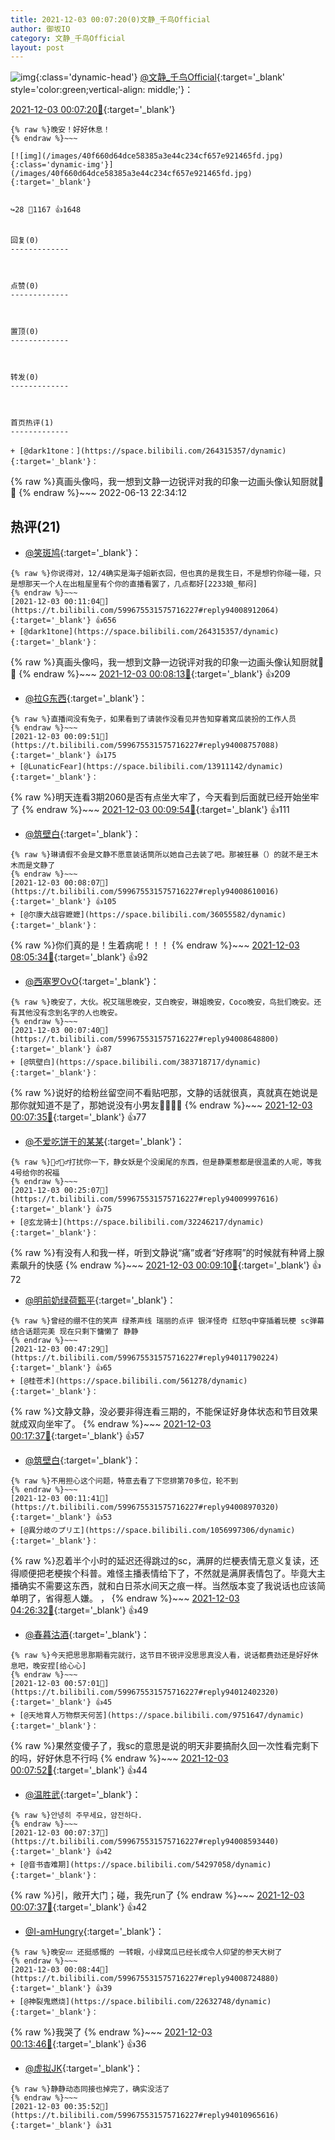 ```yaml
---
title: 2021-12-03 00:07:20(0)文静_千鸟Official
author: 御坂IO
category: 文静_千鸟Official
layout: post
---
```


![img](/images/ac7482ed1b9a7f203dc68c0c4a77c488a27b108a.jpg){:class='dynamic-head'}
[@文静_千鸟Official](https://space.bilibili.com/667526012/dynamic){:target='_blank' style='color:green;vertical-align: middle;'}：

[2021-12-03 00:07:20🔗](https://t.bilibili.com/599675531575716227){:target='_blank'}

~~~
{% raw %}晚安！好好休息！
{% endraw %}~~~

[![img](/images/40f660d64dce58385a3e44c234cf657e921465fd.jpg){:class='dynamic-img'}](/images/40f660d64dce58385a3e44c234cf657e921465fd.jpg){:target='_blank'}


↪️28 💬1167 👍1648


回复(0)
-------------



点赞(0)
-------------



置顶(0)
-------------



转发(0)
-------------



首页热评(1)
-------------

+ [@dark1tone：](https://space.bilibili.com/264315357/dynamic){:target='_blank'}：
~~~
{% raw %}真画头像吗，我一想到文静一边锐评对我的印象一边画头像认知厨就🤤🤤
{% endraw %}~~~
2022-06-13 22:34:12


热评(21)
-------------

+ [@笑斑鸠](https://space.bilibili.com/8478441/dynamic){:target='_blank'}：
~~~
{% raw %}你说得对，12/4确实是海子姐新衣回，但也真的是我生日，不是想钓你碰一碰，只是想那天一个人在出租屋里有个你的直播看罢了，几点都好[2233娘_郁闷]
{% endraw %}~~~
[2021-12-03 00:11:04🔗](https://t.bilibili.com/599675531575716227#reply94008912064){:target='_blank'} 👍656
+ [@dark1tone](https://space.bilibili.com/264315357/dynamic){:target='_blank'}：
~~~
{% raw %}真画头像吗，我一想到文静一边锐评对我的印象一边画头像认知厨就🤤🤤
{% endraw %}~~~
[2021-12-03 00:08:13🔗](https://t.bilibili.com/599675531575716227#reply94008550016){:target='_blank'} 👍209
+ [@拉G东西](https://space.bilibili.com/6795231/dynamic){:target='_blank'}：
~~~
{% raw %}直播间没有兔子，如果看到了请装作没看见并告知穿着窝瓜装扮的工作人员
{% endraw %}~~~
[2021-12-03 00:09:51🔗](https://t.bilibili.com/599675531575716227#reply94008757088){:target='_blank'} 👍175
+ [@LunaticFear](https://space.bilibili.com/13911142/dynamic){:target='_blank'}：
~~~
{% raw %}明天连看3期2060是否有点坐大牢了，今天看到后面就已经开始坐牢了
{% endraw %}~~~
[2021-12-03 00:09:54🔗](https://t.bilibili.com/599675531575716227#reply94008758832){:target='_blank'} 👍111
+ [@筑壁白](https://space.bilibili.com/383718717/dynamic){:target='_blank'}：
~~~
{% raw %}琳请假不会是文静不愿意装话筒所以她自己去装了吧。那被狂暴（）的就不是王木木而是文静了
{% endraw %}~~~
[2021-12-03 00:08:07🔗](https://t.bilibili.com/599675531575716227#reply94008610016){:target='_blank'} 👍105
+ [@尔康大战容嬷嬷](https://space.bilibili.com/36055582/dynamic){:target='_blank'}：
~~~
{% raw %}你们真的是！生着病呢！！！
{% endraw %}~~~
[2021-12-03 08:05:34🔗](https://t.bilibili.com/599675531575716227#reply94021974432){:target='_blank'} 👍92
+ [@西塞罗OvO](https://space.bilibili.com/33399549/dynamic){:target='_blank'}：
~~~
{% raw %}晚安了，大伙。祝艾瑞思晚安，艾白晚安，琳姐晚安，Coco晚安，鸟批们晚安。还有其他没有念到名字的人也晚安。
{% endraw %}~~~
[2021-12-03 00:07:40🔗](https://t.bilibili.com/599675531575716227#reply94008648800){:target='_blank'} 👍87
+ [@筑壁白](https://space.bilibili.com/383718717/dynamic){:target='_blank'}：
~~~
{% raw %}说好的给粉丝留空间不看贴吧那，文静的话就很真，真就真在她说是那你就知道不是了，那她说没有小男友🤔🤔🤔🤔
{% endraw %}~~~
[2021-12-03 00:07:35🔗](https://t.bilibili.com/599675531575716227#reply94008592816){:target='_blank'} 👍77
+ [@不爱吃饼干的某某](https://space.bilibili.com/37007782/dynamic){:target='_blank'}：
~~~
{% raw %}🙋‍♂️🙋‍♂️打扰你一下，静女妖是个没阑尾的东西，但是静栗惹都是很温柔的人呢，等我4号给你的祝福
{% endraw %}~~~
[2021-12-03 00:25:07🔗](https://t.bilibili.com/599675531575716227#reply94009997616){:target='_blank'} 👍75
+ [@玄龙骑士](https://space.bilibili.com/32246217/dynamic){:target='_blank'}：
~~~
{% raw %}有没有人和我一样，听到文静说“痛”或者“好疼啊”的时候就有种肾上腺素飙升的快感
{% endraw %}~~~
[2021-12-03 00:09:10🔗](https://t.bilibili.com/599675531575716227#reply94008738096){:target='_blank'} 👍72
+ [@明前奶绿荷甄平](https://space.bilibili.com/34832452/dynamic){:target='_blank'}：
~~~
{% raw %}曾经的绷不住的笑声 绿茶声线 瑞丽的点评 银洋怪奇 红怒q中穿插着玩梗 sc弹幕结合话题完美 现在只剩下慵懒了 静静
{% endraw %}~~~
[2021-12-03 00:47:29🔗](https://t.bilibili.com/599675531575716227#reply94011790224){:target='_blank'} 👍65
+ [@桂苍术](https://space.bilibili.com/561278/dynamic){:target='_blank'}：
~~~
{% raw %}文静文静，没必要非得连看三期的，不能保证好身体状态和节目效果就成双向坐牢了。
{% endraw %}~~~
[2021-12-03 00:17:37🔗](https://t.bilibili.com/599675531575716227#reply94009421184){:target='_blank'} 👍57
+ [@筑壁白](https://space.bilibili.com/383718717/dynamic){:target='_blank'}：
~~~
{% raw %}不用担心这个问题，特意去看了下您排第70多位，轮不到
{% endraw %}~~~
[2021-12-03 00:11:41🔗](https://t.bilibili.com/599675531575716227#reply94008970320){:target='_blank'} 👍53
+ [@異分岐のプリエ](https://space.bilibili.com/1056997306/dynamic){:target='_blank'}：
~~~
{% raw %}忍着半个小时的延迟还得跳过的sc，满屏的烂梗表情无意义复读，还得顺便把老梗挨个科普。难怪主播表情给下了，不然就是满屏表情包了。毕竟大主播确实不需要这东西，就和白日茶水间天之痕一样。当然版本变了我说话也应该简单明了，省得惹人嫌。
，
{% endraw %}~~~
[2021-12-03 04:26:32🔗](https://t.bilibili.com/599675531575716227#reply94018136336){:target='_blank'} 👍49
+ [@春暮沽酒](https://space.bilibili.com/31785472/dynamic){:target='_blank'}：
~~~
{% raw %}今天把思思那期看完就行，这节目不锐评没思思真没人看，说话都费劲还是好好休息吧，晚安捏[给心心]
{% endraw %}~~~
[2021-12-03 00:57:01🔗](https://t.bilibili.com/599675531575716227#reply94012402320){:target='_blank'} 👍45
+ [@天地育人万物祭天何苦](https://space.bilibili.com/9751647/dynamic){:target='_blank'}：
~~~
{% raw %}果然变傻子了，我sc的意思是说的明天非要搞耐久回一次性看完剩下的吗，好好休息不行吗
{% endraw %}~~~
[2021-12-03 00:07:52🔗](https://t.bilibili.com/599675531575716227#reply94008601200){:target='_blank'} 👍44
+ [@温胜武](https://space.bilibili.com/33630561/dynamic){:target='_blank'}：
~~~
{% raw %}안녕히 주무세요，얌전하다.
{% endraw %}~~~
[2021-12-03 00:07:37🔗](https://t.bilibili.com/599675531575716227#reply94008593440){:target='_blank'} 👍42
+ [@音书杳难期](https://space.bilibili.com/54297058/dynamic){:target='_blank'}：
~~~
{% raw %}引，敞开大门；碰，我先run了
{% endraw %}~~~
[2021-12-03 00:07:37🔗](https://t.bilibili.com/599675531575716227#reply94008532032){:target='_blank'} 👍42
+ [@I-amHungry](https://space.bilibili.com/6715117/dynamic){:target='_blank'}：
~~~
{% raw %}晚安💤 还挺感慨的 一转眼，小绿窝瓜已经长成令人仰望的参天大树了
{% endraw %}~~~
[2021-12-03 00:08:44🔗](https://t.bilibili.com/599675531575716227#reply94008724880){:target='_blank'} 👍39
+ [@神裂鬼燃烧](https://space.bilibili.com/22632748/dynamic){:target='_blank'}：
~~~
{% raw %}我哭了
{% endraw %}~~~
[2021-12-03 00:13:46🔗](https://t.bilibili.com/599675531575716227#reply94009103680){:target='_blank'} 👍36
+ [@虚拟JK](https://space.bilibili.com/94009831/dynamic){:target='_blank'}：
~~~
{% raw %}静静动态同接也掉完了，确实没活了
{% endraw %}~~~
[2021-12-03 00:35:52🔗](https://t.bilibili.com/599675531575716227#reply94010965616){:target='_blank'} 👍31


